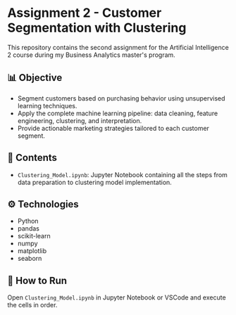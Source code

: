 # Assignment 2 - Customer Segmentation with Clustering

This repository contains the second assignment for the Artificial Intelligence 2 course during my Business Analytics master's program.

## 📊 Objective

- Segment customers based on purchasing behavior using unsupervised learning techniques.
- Apply the complete machine learning pipeline: data cleaning, feature engineering, clustering, and interpretation.
- Provide actionable marketing strategies tailored to each customer segment.

## 📁 Contents

- `Clustering_Model.ipynb`: Jupyter Notebook containing all the steps from data preparation to clustering model implementation.

## ⚙️ Technologies

- Python
- pandas
- scikit-learn
- numpy
- matplotlib
- seaborn

## 🚀 How to Run

Open `Clustering_Model.ipynb` in Jupyter Notebook or VSCode and execute the cells in order.
